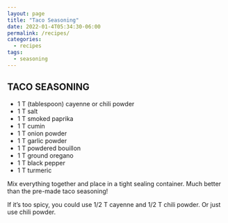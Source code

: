 ```yaml
---
layout: page
title: "Taco Seasoning"
date: 2022-01-4T05:34:30-06:00
permalink: /recipes/
categories:
  - recipes
tags:
  - seasoning
---
```

## TACO SEASONING
- 1 T (tablespoon) cayenne or chili powder
- 1 T salt
- 1 T smoked paprika
- 1 T cumin
- 1 T onion powder
- 1 T garlic powder
- 1 T powdered bouillon
- 1 T ground oregano
- 1 T black pepper
- 1 T turmeric

Mix everything together and place in a tight sealing container. Much better than the pre-made taco seasoning!

If it’s too spicy, you could use 1/2 T cayenne and 1/2 T chili powder. Or just use chili powder.
